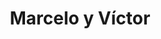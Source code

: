---
title: "Marcelo y Víctor"
url: /ciudad-autonoma-de-buenos-aires/marcelo-y-victor/
shop: Lebensmittel
---